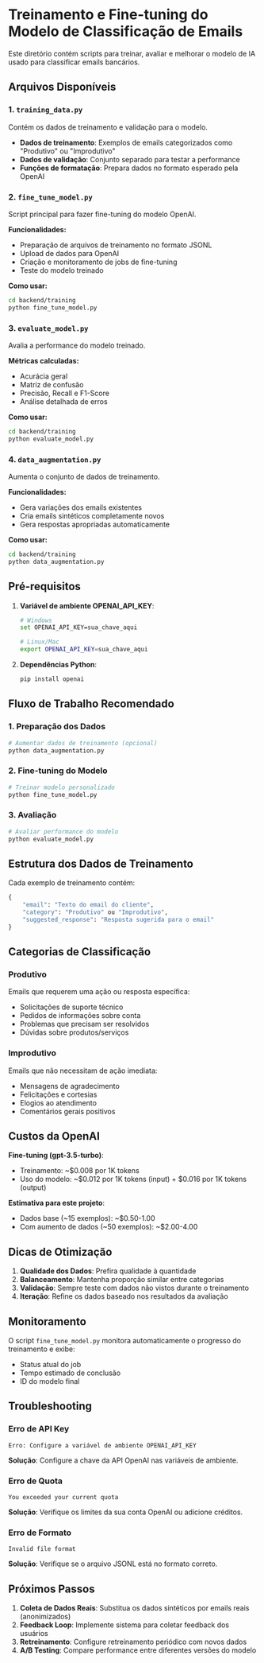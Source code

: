 # Treinamento e Fine-tuning do Modelo de Classificação de Emails

Este diretório contém scripts para treinar, avaliar e melhorar o modelo de IA usado para classificar emails bancários.

## Arquivos Disponíveis

### 1. `training_data.py`
Contém os dados de treinamento e validação para o modelo.
- **Dados de treinamento**: Exemplos de emails categorizados como "Produtivo" ou "Improdutivo"
- **Dados de validação**: Conjunto separado para testar a performance
- **Funções de formatação**: Prepara dados no formato esperado pela OpenAI

### 2. `fine_tune_model.py`
Script principal para fazer fine-tuning do modelo OpenAI.

**Funcionalidades:**
- Preparação de arquivos de treinamento no formato JSONL
- Upload de dados para OpenAI
- Criação e monitoramento de jobs de fine-tuning
- Teste do modelo treinado

**Como usar:**
```bash
cd backend/training
python fine_tune_model.py
```

### 3. `evaluate_model.py`
Avalia a performance do modelo treinado.

**Métricas calculadas:**
- Acurácia geral
- Matriz de confusão
- Precisão, Recall e F1-Score
- Análise detalhada de erros

**Como usar:**
```bash
cd backend/training
python evaluate_model.py
```

### 4. `data_augmentation.py`
Aumenta o conjunto de dados de treinamento.

**Funcionalidades:**
- Gera variações dos emails existentes
- Cria emails sintéticos completamente novos
- Gera respostas apropriadas automaticamente

**Como usar:**
```bash
cd backend/training
python data_augmentation.py
```

## Pré-requisitos

1. **Variável de ambiente OPENAI_API_KEY**:
   ```bash
   # Windows
   set OPENAI_API_KEY=sua_chave_aqui
   
   # Linux/Mac
   export OPENAI_API_KEY=sua_chave_aqui
   ```

2. **Dependências Python**:
   ```bash
   pip install openai
   ```

## Fluxo de Trabalho Recomendado

### 1. Preparação dos Dados
```bash
# Aumentar dados de treinamento (opcional)
python data_augmentation.py
```

### 2. Fine-tuning do Modelo
```bash
# Treinar modelo personalizado
python fine_tune_model.py
```

### 3. Avaliação
```bash
# Avaliar performance do modelo
python evaluate_model.py
```

## Estrutura dos Dados de Treinamento

Cada exemplo de treinamento contém:
```python
{
    "email": "Texto do email do cliente",
    "category": "Produtivo" ou "Improdutivo", 
    "suggested_response": "Resposta sugerida para o email"
}
```

## Categorias de Classificação

### Produtivo
Emails que requerem uma ação ou resposta específica:
- Solicitações de suporte técnico
- Pedidos de informações sobre conta
- Problemas que precisam ser resolvidos
- Dúvidas sobre produtos/serviços

### Improdutivo  
Emails que não necessitam de ação imediata:
- Mensagens de agradecimento
- Felicitações e cortesias
- Elogios ao atendimento
- Comentários gerais positivos

## Custos da OpenAI

**Fine-tuning (gpt-3.5-turbo)**:
- Treinamento: ~$0.008 por 1K tokens
- Uso do modelo: ~$0.012 por 1K tokens (input) + $0.016 por 1K tokens (output)

**Estimativa para este projeto**:
- Dados base (~15 exemplos): ~$0.50-1.00
- Com aumento de dados (~50 exemplos): ~$2.00-4.00

## Dicas de Otimização

1. **Qualidade dos Dados**: Prefira qualidade à quantidade
2. **Balanceamento**: Mantenha proporção similar entre categorias
3. **Validação**: Sempre teste com dados não vistos durante o treinamento
4. **Iteração**: Refine os dados baseado nos resultados da avaliação

## Monitoramento

O script `fine_tune_model.py` monitora automaticamente o progresso do treinamento e exibe:
- Status atual do job
- Tempo estimado de conclusão
- ID do modelo final

## Troubleshooting

### Erro de API Key
```
Erro: Configure a variável de ambiente OPENAI_API_KEY
```
**Solução**: Configure a chave da API OpenAI nas variáveis de ambiente.

### Erro de Quota
```
You exceeded your current quota
```
**Solução**: Verifique os limites da sua conta OpenAI ou adicione créditos.

### Erro de Formato
```
Invalid file format
```
**Solução**: Verifique se o arquivo JSONL está no formato correto.

## Próximos Passos

1. **Coleta de Dados Reais**: Substitua os dados sintéticos por emails reais (anonimizados)
2. **Feedback Loop**: Implemente sistema para coletar feedback dos usuários
3. **Retreinamento**: Configure retreinamento periódico com novos dados
4. **A/B Testing**: Compare performance entre diferentes versões do modelo